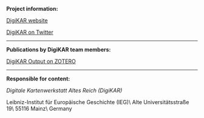 **Project information:**

[DigiKAR website](https://digikar.eu/)

[DigiKAR on Twitter](https://twitter.com/digi_KAR)

***

**Publications by DigiKAR team members:**

[DigiKAR Output on ZOTERO](https://www.zotero.org/groups/4725161/digikar_output/library)

***

**Responsible for content:**

*Digitale Kartenwerkstatt Altes Reich (DigiKAR)* 

Leibniz-Institut für Europäische Geschichte (IEG)\\
Alte Universitätsstraße 19\\
55116 Mainz\\
Germany
